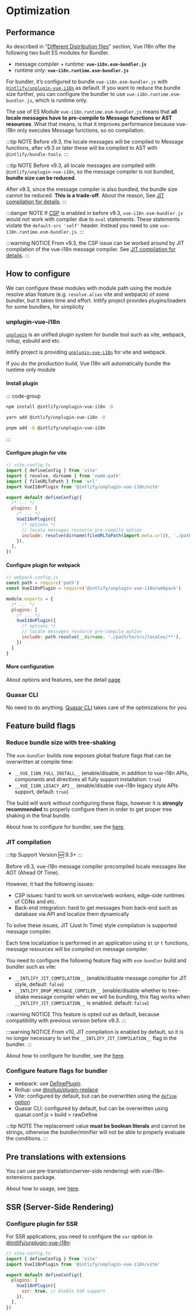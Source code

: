 # Optimization


## Performance

As described in "[Different Distribution files](../extra/dist##from-cdn-or-without-a-bundler)" section, Vue I18n offer the following two built ES modules for Bundler.

- message compiler + runtime: **`vue-i18n.esm-bundler.js`**
- runtime only: **`vue-i18n.runtime.esm-bundler.js`**

For bundler, it’s configured to bundle `vue-i18n.esm-bundler.js` with [`@intlify/unplugin-vue-i18n`](https://github.com/intlify/bundle-tools/tree/main/packages/unplugin-vue-i18n) as default. If you want to reduce the bundle size further, you can configure the bundler to use `vue-i18n.runtime.esm-bundler.js`, which is runtime only.

The use of ES Module `vue-i18n.runtime.esm-bundler.js` means that **all locale messages have to pre-compile to Message functions or AST resources**. What that means, is that it improves performance because vue-i18n only executes Message functions, so no compilation.

:::tip NOTE
Before v9.3, the locale messages will be compiled to Message functions, after v9.3 or later these will be compiled to AST with `@intlify/bundle-tools`.
:::

:::tip NOTE
Before v9.3, all locale messages are compiled with `@intlify/unplugin-vue-i18n`, so the message compiler is not bundled, **bundle size can be reduced**.

After v9.3, since the message compiler is also bundled, the bundle size cannot be reduced. **This is a trade-off**.
About the reason, See [JIT compilation for details](#jit-compilation).
:::

:::danger NOTE
If [CSP](https://developer.mozilla.org/en-US/docs/Web/HTTP/CSP) is enabled in before v9.3, `vue-i18n.esm-bundler.js` would not work with compiler due to `eval` statements. These statements violate the `default-src 'self'` header. Instead you need to use `vue-i18n.runtime.esm-bundler.js`.
:::

:::warning NOTICE
From v9.3, the CSP issue can be worked around by JIT compilation of the vue-i18n message compiler. See [JIT compilation for details](#jit-compilation).
:::

## How to configure

We can configure these modules with module path using the module resolve alias feature (e.g. `resolve.alias` vite and webpack) of some bundler, but It takes time and effort.
Intlify project provides plugins/loaders for some bundlers, for simplicity

### unplugin-vue-i18n

[`unplugin`](https://github.com/unjs/unplugin) is an unified plugin system for bundle tool such as vite, webpack, rollup, esbuild and etc.

Intlify project is providing [`unplugin-vue-i18n`](https://github.com/intlify/bundle-tools/tree/main/packages/unplugin-vue-i18n) for vite and webpack.

If you do the production build, Vue I18n will automatically bundle the runtime only module

#### Install plugin

::: code-group

```sh [npm]
npm install @intlify/unplugin-vue-i18n -D
```

```sh [yarn]
yarn add @intlify/unplugin-vue-i18n -D
```

```sh [pnpm]
pnpm add -D @intlify/unplugin-vue-i18n
```

:::


#### Configure plugin for vite

```js
// vite.config.ts
import { defineConfig } from 'vite'
import { resolve, dirname } from 'node:path'
import { fileURLToPath } from 'url'
import VueI18nPlugin from '@intlify/unplugin-vue-i18n/vite'

export default defineConfig({
  /* ... */
  plugins: [
    /* ... */
    VueI18nPlugin({
      /* options */
      // locale messages resource pre-compile option
      include: resolve(dirname(fileURLToPath(import.meta.url)), './path/to/src/locales/**'),
    }),
  ],
})
```

#### Configure plugin for webpack

```js
// webpack.config.js
const path = require('path')
const VueI18nPlugin = require('@intlify/unplugin-vue-i18n/webpack')

module.exports = {
  /* ... */
  plugins: [
    /* ... */
    VueI18nPlugin({
      /* options */
      // locale messages resource pre-compile option
      include: path.resolve(__dirname, './path/to/src/locales/**'),
    })
  ]
}
```

#### More configuration

About options and features, see the detail [page](https://github.com/intlify/bundle-tools/tree/main/packages/unplugin-vue-i18n#intlifyunplugin-vue-i18n)


### Quasar CLI

No need to do anything. [Quasar CLI](https://quasar.dev) takes care of the optimizations for you.


## Feature build flags

### Reduce bundle size with tree-shaking

The `esm-bundler` builds now exposes global feature flags that can be overwritten at compile time:

- `__VUE_I18N_FULL_INSTALL__` (enable/disable, in addition to vue-i18n APIs, components and directives all fully support installation: `true`)
- `__VUE_I18N_LEGACY_API__` (enable/disable vue-i18n legacy style APIs support, default: `true`)

The build will work without configuring these flags, however it is **strongly recommended** to properly configure them in order to get proper tree shaking in the final bundle.

About how to configure for bundler, see the [here](#configure-feature-flags-for-bundler).

### JIT compilation

:::tip Support Version
:new: 9.3+
:::

Before v9.3, vue-i18n message compiler precompiled locale messages like AOT (Ahead Of Time).

However, it had the following issues:

- CSP issues: hard to work on service/web workers, edge-side runtimes of CDNs and etc.
- Back-end integration: hard to get messages from back-end such as database via API and localize them dynamically

To solve these issues, JIT (Just In Time) style compilation is supported message compiler.

Each time localization is performed in an application using `$t` or `t` functions, message resources will be compiled on message compiler.

You need to configure the following feature flag with `esm-bundler` build and bundler such as vite:

- `__INTLIFY_JIT_COMPILATION__`  (enable/disable message compiler for JIT style, default: `false`)
- `__INTLIFY_DROP_MESSAGE_COMPILER__`  (enable/disable whether to tree-shake message compiler when we will be bundling, this flag works when `__INTLIFY_JIT_COMPILATION__` is enabled. default: `false`)

:::warning NOTICE
This feature is opted out as default, because compatibility with previous version before v9.3.
:::

:::warning NOTICE
From v10, JIT compilation is enabled by default, so it is no longer necessary to set the `__INTLIFY_JIT_COMPILATION__` flag in the bundler.
:::

About how to configure for bundler, see the [here](#configure-feature-flags-for-bundler).


### Configure feature flags for bundler

- webpack: use [DefinePlugin](https://webpack.js.org/plugins/define-plugin/)
- Rollup: use [@rollup/plugin-replace](https://github.com/rollup/plugins/tree/master/packages/replace)
- Vite: configured by default, but can be overwritten using the [`define` option](https://github.com/vitejs/vite/blob/a4133c073e640b17276b2de6e91a6857bdf382e1/src/node/config.ts#L72-L76)
- Quasar CLI: configured by default, but can be overwritten using quasar.conf.js > build > rawDefine

:::tip NOTE
The replacement value **must be boolean literals** and cannot be strings, otherwise the bundler/minifier will not be able to properly evaluate the conditions.
:::


## Pre translations with extensions

You can use pre-translation(server-side rendering) with vue-i18n-extensions package.

About how to usage, see [here](https://github.com/intlify/vue-i18n-extensions).

## SSR (Server-Side Rendering)

### Configure plugin for SSR

For SSR applications, you need to configure the `ssr` option in [@intlify/unplugin-vue-i18n](https://github.com/intlify/bundle-tools/tree/main/packages/unplugin-vue-i18n#ssr):

```js
// vite.config.ts
import { defineConfig } from 'vite'
import VueI18nPlugin from '@intlify/unplugin-vue-i18n/vite'

export default defineConfig({
  plugins: [
    VueI18nPlugin({
      ssr: true, // Enable SSR support
    }),
  ],
})
```
